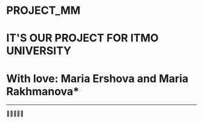 # PROJECT_MM
# IT'S OUR PROJECT FOR ITMO UNIVERSITY
# With love: Maria Ershova and Maria Rakhmanova*
___________________
:purple_heart::purple_heart::purple_heart::purple_heart::purple_heart:
